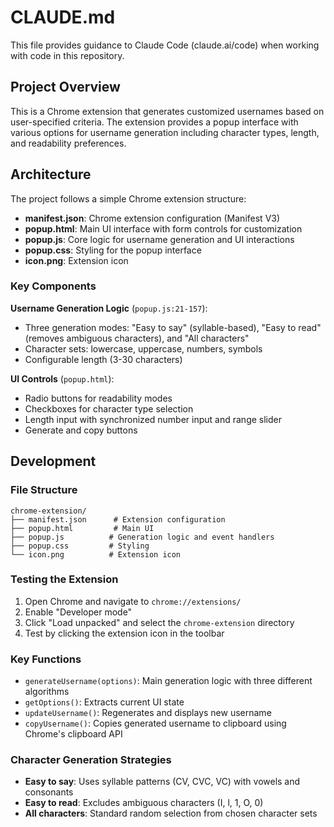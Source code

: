 # CLAUDE.md

This file provides guidance to Claude Code (claude.ai/code) when working with code in this repository.

## Project Overview

This is a Chrome extension that generates customized usernames based on user-specified criteria. The extension provides a popup interface with various options for username generation including character types, length, and readability preferences.

## Architecture

The project follows a simple Chrome extension structure:

- **manifest.json**: Chrome extension configuration (Manifest V3)
- **popup.html**: Main UI interface with form controls for customization
- **popup.js**: Core logic for username generation and UI interactions
- **popup.css**: Styling for the popup interface
- **icon.png**: Extension icon

### Key Components

**Username Generation Logic** (`popup.js:21-157`):
- Three generation modes: "Easy to say" (syllable-based), "Easy to read" (removes ambiguous characters), and "All characters"
- Character sets: lowercase, uppercase, numbers, symbols
- Configurable length (3-30 characters)

**UI Controls** (`popup.html`):
- Radio buttons for readability modes
- Checkboxes for character type selection
- Length input with synchronized number input and range slider
- Generate and copy buttons

## Development

### File Structure
```
chrome-extension/
├── manifest.json      # Extension configuration
├── popup.html         # Main UI
├── popup.js          # Generation logic and event handlers
├── popup.css         # Styling
└── icon.png          # Extension icon
```

### Testing the Extension
1. Open Chrome and navigate to `chrome://extensions/`
2. Enable "Developer mode"
3. Click "Load unpacked" and select the `chrome-extension` directory
4. Test by clicking the extension icon in the toolbar

### Key Functions
- `generateUsername(options)`: Main generation logic with three different algorithms
- `getOptions()`: Extracts current UI state
- `updateUsername()`: Regenerates and displays new username
- `copyUsername()`: Copies generated username to clipboard using Chrome's clipboard API

### Character Generation Strategies
- **Easy to say**: Uses syllable patterns (CV, CVC, VC) with vowels and consonants
- **Easy to read**: Excludes ambiguous characters (I, l, 1, O, 0)
- **All characters**: Standard random selection from chosen character sets